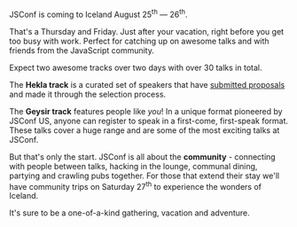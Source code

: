 JSConf is coming to Iceland August 25<sup>th</sup> — 26<sup>th</sup>.

That's a Thursday and Friday. Just after your vacation, right before you get too busy with work. Perfect for catching up on awesome talks and with friends from the JavaScript community.

Expect two awesome tracks over two days with over 30 talks in total.

The **Hekla track** is a curated set of speakers that have [submitted proposals](/speakers) and made it through the selection process.

The **Geysir track** features people like *you*! In a unique format pioneered by JSConf US, anyone can register to speak in a first-come, first-speak format. These talks cover a huge range and are some of the most exciting talks at JSConf.

But that's only the start. JSConf is all about the **community** - connecting with people between talks, hacking in the lounge, communal dining, partying and crawling pubs together. For those that extend their stay we'll have community trips on Saturday 27<sup>th</sup> to experience the wonders of Iceland.

It's sure to be a one-of-a-kind gathering, vacation and adventure.
